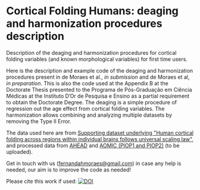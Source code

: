 # Cortical Folding Humans: deaging and harmonization procedures description
Description of the deaging and harmonization procedures for cortical folding variables (and known morphological variables) for first time users.

Here is the description and example code of the deaging and harmonization procedures present in de Moraes et al., *in submission* and de Moraes et al, *in preparation*. This is also the code used at the Appendix B at the Doctorate Thesis presented to the Programa de Pós-Graduação em Ciência Médicas at the Instituto D’Or de Pesquisa e Ensino as a partial requirement to obtain the Doctorate Degree.
The deaging is a simple procedure of regression out the age effect from cortical folding variables. The harmonization allows combining and analyzing multiple datasets by removing the Type II Error. 

The data used here are from [Supporting dataset underlying "Human cortical folding across regions within individual brains follows universal scaling law"](https://zenodo.org/record/2595060), and processed data from [AHEAD](https://www.sciencedirect.com/science/article/pii/S1053811920306868) and [AOMIC (PIOP1 and PIOP2)](https://www.nature.com/articles/s41597-021-00870-6) (to be uploaded).

Get in touch with us (fernandahmoraes@gmail.com) in case any help is needed, our aim is to improve the code as needed!

Please cite this work if used:
[![DOI](https://zenodo.org/badge/400224663.svg)](https://zenodo.org/badge/latestdoi/400224663)

